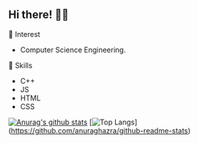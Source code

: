 ## Hi there! 👋🏻

🌱 Interest
+ Computer Science Engineering.

💫 Skills
+ C++
+ JS
+ HTML
+ CSS

[![Anurag's github stats](https://github-readme-stats.vercel.app/api?username=minjeongss)](https://github.com/anuraghazra/github-readme-stats) 
[![Top Langs](https://github-readme-stats.vercel.app/api/top-langs/?username=minjeongss&layout=compact)] (https://github.com/anuraghazra/github-readme-stats)
